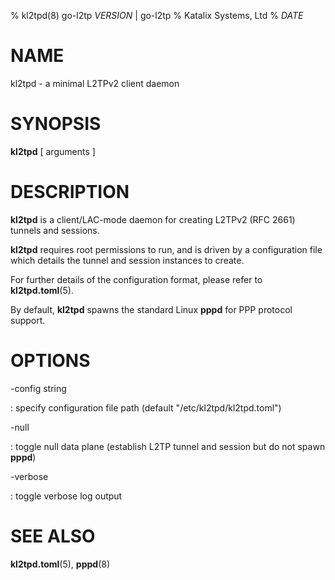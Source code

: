 % kl2tpd(8) go-l2tp _VERSION_ | go-l2tp
% Katalix Systems, Ltd
% _DATE_

# NAME

kl2tpd - a minimal L2TPv2 client daemon

# SYNOPSIS

**kl2tpd** [ arguments ]

# DESCRIPTION

**kl2tpd** is a client/LAC-mode daemon for creating L2TPv2 (RFC 2661) tunnels and sessions.

**kl2tpd** requires root permissions to run, and is driven by a configuration file
which details the tunnel and session instances to create.

For further details of the configuration format, please refer to **kl2tpd.toml**(5).

By default, **kl2tpd** spawns the standard Linux **pppd** for PPP protocol support.

# OPTIONS

-config string

:   specify configuration file path (default "/etc/kl2tpd/kl2tpd.toml")

-null

:   toggle null data plane (establish L2TP tunnel and session but do not spawn **pppd**)

-verbose

:   toggle verbose log output

# SEE ALSO

**kl2tpd.toml**(5), **pppd**(8)
